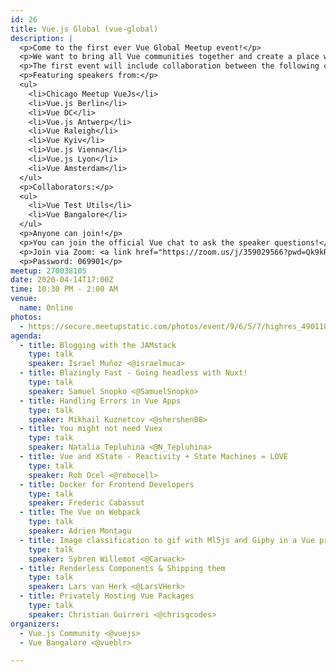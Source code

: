```yaml
---
id: 26
title: Vue.js Global (vue-global)
description: |
  <p>Come to the first ever Vue Global Meetup event!</p>
  <p>We want to bring all Vue communities together and create a place where we can all share resources and knowledge. Every location can provide a speaker as we broadcast around the world bringing new and seasoned speakers to everyone!</p>
  <p>The first event will include collaboration between the following communities:</p>
  <p>Featuring speakers from:</p>
  <ul>
    <li>Chicago Meetup VueJs</li>
    <li>Vue.js Berlin</li>
    <li>Vue DC</li>
    <li>Vue.js Antwerp</li>
    <li>Vue Raleigh</li>
    <li>Vue Kyiv</li>
    <li>Vue.js Vienna</li>
    <li>Vue.js Lyon</li>
    <li>Vue Amsterdam</li>
  </ul>
  <p>Collaborators:</p>
  <ul>
    <li>Vue Test Utils</li>
    <li>Vue Bangalore</li>
  </ul>
  <p>Anyone can join!</p>
  <p>You can join the official Vue chat to ask the speaker questions!</p>
  <p>Join via Zoom: <a link href="https://zoom.us/j/359029566?pwd=Qk9kRWtnOVdDTWNNWVdrZnFTZVdUdz09">https://zoom.us/j/359029566?pwd=Qk9kRWtnOVdDTWNNWVdrZnFTZVdUdz09</a></p>
  <p>Password: 069901</p>
meetup: 270038105
date: 2020-04-14T17:00Z
time: 10:30 PM - 2:00 AM
venue:
  name: Online
photos:
  - https://secure.meetupstatic.com/photos/event/9/6/5/7/highres_490118487.jpeg
agenda:
  - title: Blogging with the JAMstack
    type: talk
    speaker: Israel Muñoz <@israelmuca>
  - title: Blazingly Fast - Going headless with Nuxt!
    type: talk
    speaker: Samuel Snopko <@SamuelSnopko>
  - title: Handling Errors in Vue Apps
    type: talk
    speaker: Mikhail Kuznetcov <@shershen08>
  - title: You might not need Vuex
    type: talk
    speaker: Natalia Tepluhina <@N_Tepluhina>
  - title: Vue and XState - Reactivity + State Machines = LOVE
    type: talk
    speaker: Rob Ocel <@robocell>
  - title: Docker for Frontend Developers
    type: talk
    speaker: Frederic Cabassut
  - title: The Vue on Webpack
    type: talk
    speaker: Adrien Montagu
  - title: Image classification to gif with Ml5js and Giphy in a Vue project
    type: talk
    speaker: Sybren Willemot <@Carwack>
  - title: Renderless Components & Shipping them
    type: talk
    speaker: Lars van Herk <@LarsVHerk>
  - title: Privately Hosting Vue Packages
    type: talk
    speaker: Christian Guirreri <@chrisgcodes>
organizers:
  - Vue.js Community <@vuejs>
  - Vue Bangalore <@vueblr>

---
```


<EventPage />
